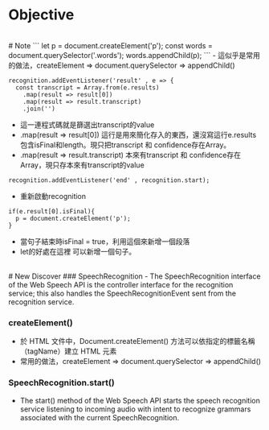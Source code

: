 # Objective



<br>
# Note
```
let p = document.createElement('p');
const words = document.querySelector('.words');
words.appendChild(p);
```
- 這似乎是常用的做法，createElement => document.querySelector => appendChild()


```
recognition.addEventListener('result' , e => {
  const transcript = Array.from(e.results)
    .map(result => result[0])
    .map(result => result.transcript)
    .join('')
```
- 這一連程式碼就是篩選出transcript的value
- .map(result => result[0]) 這行是用來簡化存入的東西，還沒寫這行e.results包含isFinal和length。現只把transcript 和 confidence存在Array。
- .map(result => result.transcript) 本來有transcript 和 confidence存在Array，現只存本來有transcript的value


```
recognition.addEventListener('end' , recognition.start);
```
- 重新啟動recognition



```
if(e.result[0].isFinal){
  p = document.createElement('p');
}
```
- 當句子結束時isFinal = true，利用這個來新增一個段落
- let的好處在這裡 可以新增一個句子。
<br>
# New Discover
### SpeechRecognition
- The SpeechRecognition interface of the Web Speech API is the controller interface for the recognition service; this also handles the SpeechRecognitionEvent sent from the recognition service.


### createElement()
- 於 HTML 文件中，Document.createElement() 方法可以依指定的標籤名稱（tagName）建立 HTML 元素
- 常用的做法，createElement => document.querySelector => appendChild()



### SpeechRecognition.start()
- The start() method of the Web Speech API starts the speech recognition service listening to incoming audio with intent to recognize grammars associated with the current SpeechRecognition.
